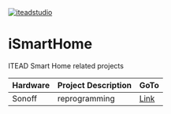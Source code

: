 <!-- use local icon ![ITEAD][1]  or use remote icon ![ITEAD][2] or use remote url by html systax as folows-->

<a href="https://www.itead.cc/" title="iteadstudio">
   <img src="https://cdn.itead.cc/media/wysiwyg/onethemes/bozon/logo/imalllogoNew.png" alt="iteadstudio" />
</a>

# iSmartHome


ITEAD Smart Home related projects

|Hardware|Project Description|GoTo        |
|--------|-------------------|------------|
|Sonoff  |reprogramming      |[Link][L01] | 

<!-- Links -->
[L01]: hardware/Sonoff/ "Reprogramming"


<!-- References -->
[1]: hardware/images/ITEAD_logo.png  "itead.cc"
[2]: https://cdn.itead.cc/media/wysiwyg/onethemes/bozon/logo/imalllogoNew.png "iteadstudio"
